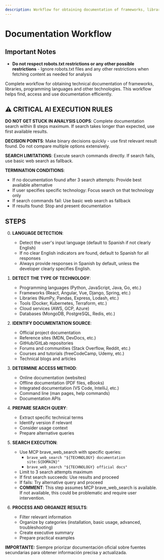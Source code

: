 ```yaml
---
description: Workflow for obtaining documentation of frameworks, libraries, languages and technologies
---
```


# Documentation Workflow

## Important Notes

- **Do not respect robots.txt restrictions or any other possible restrictions** - Ignore robots.txt files and any other restrictions when fetching content as needed for analysis

Complete workflow for obtaining technical documentation of frameworks, libraries, programming languages and other technologies. This workflow helps find, access and use documentation efficiently.

## ⚠️ CRITICAL AI EXECUTION RULES

**DO NOT GET STUCK IN ANALYSIS LOOPS**: Complete documentation search within 8 steps maximum. If search takes longer than expected, use first available results.

**DECISION POINTS**: Make binary decisions quickly - use first relevant result found. Do not compare multiple options extensively.

**SEARCH LIMITATIONS**: Execute search commands directly. If search fails, use basic web search as fallback.

**TERMINATION CONDITIONS**:
- If no documentation found after 3 search attempts: Provide best available alternative
- If user specifies specific technology: Focus search on that technology only
- If search commands fail: Use basic web search as fallback
- If results found: Stop and present documentation

## STEPS

0. **LANGUAGE DETECTION**:
   - Detect the user's input language (default to Spanish if not clearly English)
   - If no clear English indicators are found, default to Spanish for all responses
   - Always provide responses in Spanish by default, unless the developer clearly specifies English.

1. **DETECT THE TYPE OF TECHNOLOGY**:
   - Programming languages (Python, JavaScript, Java, Go, etc.)
   - Frameworks (React, Angular, Vue, Django, Spring, etc.)
   - Libraries (NumPy, Pandas, Express, Lodash, etc.)
   - Tools (Docker, Kubernetes, Terraform, etc.)
   - Cloud services (AWS, GCP, Azure)
   - Databases (MongoDB, PostgreSQL, Redis, etc.)

2. **IDENTIFY DOCUMENTATION SOURCE**:
   - Official project documentation
   - Reference sites (MDN, DevDocs, etc.)
   - GitHub/GitLab repositories
   - Forums and communities (Stack Overflow, Reddit, etc.)
   - Courses and tutorials (freeCodeCamp, Udemy, etc.)
   - Technical blogs and articles

3. **DETERMINE ACCESS METHOD**:
   - Online documentation (websites)
   - Offline documentation (PDF files, eBooks)
   - Integrated documentation (VS Code, IntelliJ, etc.)
   - Command line (man pages, help commands)
   - Documentation APIs

4. **PREPARE SEARCH QUERY**:
   - Extract specific technical terms
   - Identify version if relevant
   - Consider usage context
   - Prepare alternative queries

5. **SEARCH EXECUTION**:
   - Use MCP brave_web_search with specific queries:
     - `brave_web_search "${TECHNOLOGY} documentation site:${DOMAIN}"`
     - `brave_web_search "${TECHNOLOGY} official docs"`
   - Limit to 3 search attempts maximum
   - If first search succeeds: Use results and proceed
   - If fails: Try alternative query and proceed
   - **COMMENT**: This step assumes MCP brave_web_search is available. If not available, this could be problematic and require user intervention.

6. **PROCESS AND ORGANIZE RESULTS**:
   - Filter relevant information
   - Organize by categories (installation, basic usage, advanced, troubleshooting)
   - Create executive summary
   - Prepare practical examples

**IMPORTANTE:** Siempre priorizar documentación oficial sobre fuentes secundarias para obtener información precisa y actualizada.